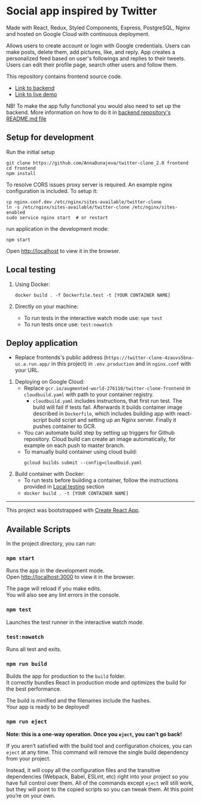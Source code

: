# Social app inspired by Twitter
Made with React, Redux, Styled Components, Express, PostgreSQL, Nginx and hosted on Google Cloud with continuous deployment.

Allows users to create account or login with Google credentials. Users can make posts, delete them, add pictures, like, and reply. App creates a personalized feed based on user's followings and replies to their tweets. Users can edit their profile page, search other users and follow them.

This repository contains frontend source code.
- [Link to backend](https://github.com/AnnaDunajeva/twitter-clone-backend_2.0)
- [Link to live demo](https://twitter-frontend-4zauvs5bna-uc.a.run.app/login)

NB! To make the app fully functional you would also need to set up the backend. More information on how to do it in [backend repository's README.md file](https://github.com/AnnaDunajeva/twitter-clone-backend_2.0)

## Setup for development

Run the initial setup
```
git clone https://github.com/AnnaDunajeva/twitter-clone_2.0 frontend
cd frontend
npm install
```
To resolve CORS issues proxy server is required. An example nginx configuration is included. To setup it:
```
cp nginx.conf.dev /etc/nginx/sites-available/twitter-clone
ln -s /etc/nginx/sites-available/twitter-clone /etc/nginx/sites-enabled
sudo service nginx start  # or restart
```
run application in the development mode:
```
npm start
```

Open [http://localhost](http://localhost) to view it in the browser.

## Local testing <a name="local-testing"></a>

1. Using Docker:
    <!-- do i need it to be interactive? -->
    `docker build . -f Dockerfile.test -t [YOUR CONTAINER NAME]`

2. Directly on your machine:
    - To run tests in the interactive watch mode use:
    `npm test`
    - To run tests once use:
    `test:nowatch`

## Deploy application 

- Replace frontends's public address (`https://twitter-clone-4zauvs5bna-uc.a.run.app/` in this project) in `.env.production` and in `nginx.conf` with your URL.

1. Deploying on Google Cloud:
    - Replace `gcr.io/augmented-world-276110/twitter-clone-frontend` in `cloudbuild.yaml` with path to your container registry.
        - `cloudbuild.yaml` includes instructions, that first run test. The build will fail if tests fail. Afterwards it builds container image described in `Dockerfile`, which includes building app with react-script build script and setting up an Nginx server. Finally it pushes container to GCR.
    - You can automate build step by setting up triggers for Github repository. Cloud build can create an image automatically, for example on each push to master branch.
    - To manually build container using cloud build:
        ```
        gcloud builds submit --config=cloudbuid.yaml
        ```
2. Build container with Docker:
    - To run tests before building a container, follow the instructions provided in [Local testing](#local-testing) section
    - `docker build . -t [YOUR CONTAINER NAME]`

------------
This project was bootstrapped with [Create React App](https://github.com/facebook/create-react-app).

## Available Scripts

In the project directory, you can run:

### `npm start`

Runs the app in the development mode.<br />
Open [http://localhost:3000](http://localhost:3000) to view it in the browser.

The page will reload if you make edits.<br />
You will also see any lint errors in the console.

### `npm test`

Launches the test runner in the interactive watch mode.<br />

### `test:nowatch`

Runs all test and exits.


### `npm run build`

Builds the app for production to the `build` folder.<br />
It correctly bundles React in production mode and optimizes the build for the best performance.

The build is minified and the filenames include the hashes.<br />
Your app is ready to be deployed!

### `npm run eject`

**Note: this is a one-way operation. Once you `eject`, you can’t go back!**

If you aren’t satisfied with the build tool and configuration choices, you can `eject` at any time. This command will remove the single build dependency from your project.

Instead, it will copy all the configuration files and the transitive dependencies (Webpack, Babel, ESLint, etc) right into your project so you have full control over them. All of the commands except `eject` will still work, but they will point to the copied scripts so you can tweak them. At this point you’re on your own.

